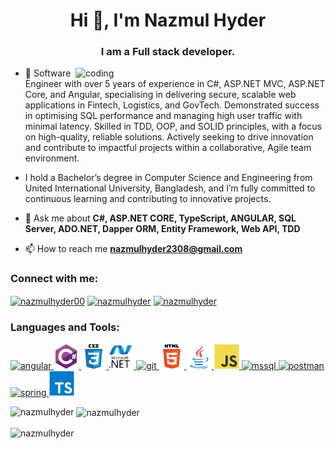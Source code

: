 <h1 align="center">Hi 👋, I'm Nazmul Hyder</h1>
<h3 align="center">I am a Full stack developer.</h3>
<img align="right" alt="coding" width="400" src="https://thumbs.gfycat.com/ExemplaryFairFeline-max-1mb.gif">

- 🔭 Software Engineer with over 5 years of experience in C#, ASP.NET MVC, ASP.NET Core, and Angular, specialising in delivering secure, scalable web applications in Fintech, Logistics, and GovTech. Demonstrated success in optimising SQL performance and managing high user traffic with minimal latency. Skilled in TDD, OOP, and SOLID principles, with a focus on high-quality, reliable solutions. Actively seeking to drive innovation and contribute to impactful projects within a collaborative, Agile team environment.
- I hold a Bachelor’s degree in Computer Science and Engineering from United International University, Bangladesh, and I’m fully committed to continuous learning and contributing to innovative projects.

- 💬 Ask me about **C#, ASP.NET CORE, TypeScript, ANGULAR, SQL Server, ADO.NET, Dapper ORM, Entity Framework, Web API, TDD**

- 📫 How to reach me **nazmulhyder2308@gmail.com**

<h3 align="left">Connect with me:</h3>
<p align="left">
<a href="https://linkedin.com/in/nazmulhyder00" target="blank"><img align="center" src="https://raw.githubusercontent.com/rahuldkjain/github-profile-readme-generator/master/src/images/icons/Social/linked-in-alt.svg" alt="nazmulhyder00" height="30" width="40" /></a>
<a href="https://www.hackerrank.com/nazmulhyder" target="blank"><img align="center" src="https://raw.githubusercontent.com/rahuldkjain/github-profile-readme-generator/master/src/images/icons/Social/hackerrank.svg" alt="nazmulhyder" height="30" width="40" /></a>
<a href="https://www.leetcode.com/nazmulhyder" target="blank"><img align="center" src="https://raw.githubusercontent.com/rahuldkjain/github-profile-readme-generator/master/src/images/icons/Social/leet-code.svg" alt="nazmulhyder" height="30" width="40" /></a>
</p>

<h3 align="left">Languages and Tools:</h3>
<p align="left"> <a href="https://angular.io" target="_blank" rel="noreferrer"> <img src="https://angular.io/assets/images/logos/angular/angular.svg" alt="angular" width="40" height="40"/> </a> <a href="https://www.w3schools.com/cs/" target="_blank" rel="noreferrer"> <img src="https://raw.githubusercontent.com/devicons/devicon/master/icons/csharp/csharp-original.svg" alt="csharp" width="40" height="40"/> </a> <a href="https://www.w3schools.com/css/" target="_blank" rel="noreferrer"> <img src="https://raw.githubusercontent.com/devicons/devicon/master/icons/css3/css3-original-wordmark.svg" alt="css3" width="40" height="40"/> </a> <a href="https://dotnet.microsoft.com/" target="_blank" rel="noreferrer"> <img src="https://raw.githubusercontent.com/devicons/devicon/master/icons/dot-net/dot-net-original-wordmark.svg" alt="dotnet" width="40" height="40"/> </a> <a href="https://git-scm.com/" target="_blank" rel="noreferrer"> <img src="https://www.vectorlogo.zone/logos/git-scm/git-scm-icon.svg" alt="git" width="40" height="40"/> </a> <a href="https://www.w3.org/html/" target="_blank" rel="noreferrer"> <img src="https://raw.githubusercontent.com/devicons/devicon/master/icons/html5/html5-original-wordmark.svg" alt="html5" width="40" height="40"/> </a> <a href="https://www.java.com" target="_blank" rel="noreferrer"> <img src="https://raw.githubusercontent.com/devicons/devicon/master/icons/java/java-original.svg" alt="java" width="40" height="40"/> </a> <a href="https://developer.mozilla.org/en-US/docs/Web/JavaScript" target="_blank" rel="noreferrer"> <img src="https://raw.githubusercontent.com/devicons/devicon/master/icons/javascript/javascript-original.svg" alt="javascript" width="40" height="40"/> </a> <a href="https://www.microsoft.com/en-us/sql-server" target="_blank" rel="noreferrer"> <img src="https://www.svgrepo.com/show/303229/microsoft-sql-server-logo.svg" alt="mssql" width="40" height="40"/> </a> <a href="https://postman.com" target="_blank" rel="noreferrer"> <img src="https://www.vectorlogo.zone/logos/getpostman/getpostman-icon.svg" alt="postman" width="40" height="40"/> </a> <a href="https://spring.io/" target="_blank" rel="noreferrer"> <img src="https://www.vectorlogo.zone/logos/springio/springio-icon.svg" alt="spring" width="40" height="40"/> </a> <a href="https://www.typescriptlang.org/" target="_blank" rel="noreferrer"> <img src="https://raw.githubusercontent.com/devicons/devicon/master/icons/typescript/typescript-original.svg" alt="typescript" width="40" height="40"/> </a> </p>

<p><img align="left" src="https://github-readme-stats.vercel.app/api/top-langs?username=nazmulhyder&show_icons=true&locale=en&layout=compact" alt="nazmulhyder" /></p>

<p>&nbsp;<img align="center" src="https://github-readme-stats.vercel.app/api?username=nazmulhyder&show_icons=true&locale=en" alt="nazmulhyder" /></p>

<p><img align="center" src="https://github-readme-streak-stats.herokuapp.com/?user=nazmulhyder&" alt="nazmulhyder" /></p>
